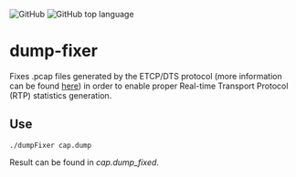 ![GitHub](https://img.shields.io/github/license/josecastillolema/dump-fixer)
![GitHub top language](https://img.shields.io/github/languages/top/josecastillolema/dump-fixer)



dump-fixer
==============
Fixes .pcap files generated by the ETCP/DTS protocol (more information can be found [here](https://ieeexplore.ieee.org/document/6952830)) in order to enable proper Real-time Transport Protocol (RTP) statistics generation.


Use
--------------
```
./dumpFixer cap.dump
```

Result can be found in *cap.dump_fixed*.
